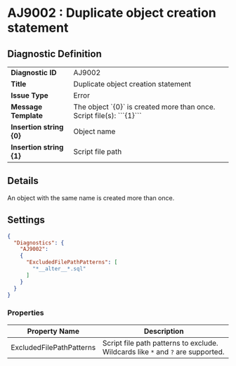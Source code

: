 # AJ9002 : Duplicate object creation statement

## Diagnostic Definition

<table>
  <tr>
    <td class="header"><b>Diagnostic ID</b></td>
    <td>AJ9002</td>
  </tr>
  <tr>
    <td class="header"><b>Title</b></td>
    <td>Duplicate object creation statement</td>
  </tr>
  <tr>
    <td class="header"><b>Issue Type</b></td>
    <td>Error</td>
  </tr>
  <tr>
    <td class="header"><b>Message Template</b></td>
    <td>The object `{0}` is created more than once. Script file(s): ```{1}```</td>
  </tr>
    <tr>
    <td class="header"><b>Insertion string {0}</b></td>
    <td>Object name</td>
  </tr>
  <tr>
    <td class="header"><b>Insertion string {1}</b></td>
    <td>Script file path</td>
  </tr>

</table>

## Details

An object with the same name is created more than once.


## Settings

```json
{
  "Diagnostics": {
    "AJ9002":
    {
      "ExcludedFilePathPatterns": [
        "*__alter__*.sql"
      ]
    }
  }
}
```


### Properties

| Property Name            | Description                                                                     |
|--------------------------|---------------------------------------------------------------------------------|
| ExcludedFilePathPatterns | Script file path patterns to exclude. Wildcards like `*` and `?` are supported. |




